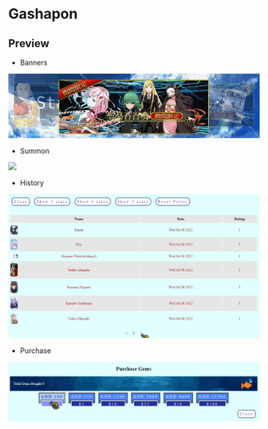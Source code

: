 # Gashapon

## Preview
- Banners
<img src="./imgs/docs/banners.gif"/>

- Summon
<img src="./imgs/docs/summon.gif"/>

- History
<img src="./imgs/docs/history.gif"/>

- Purchase
<img src="./imgs/docs/purchase.gif"/>
